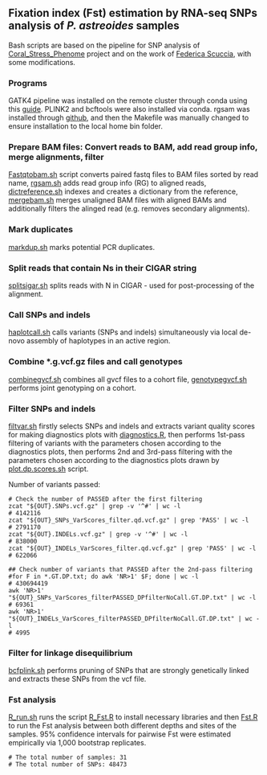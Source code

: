 ## Fixation index (Fst) estimation by RNA-seq SNPs analysis of _P. astreoides_ samples 
Bash scripts are based on the pipeline for SNP analysis of [Coral_Stress_Phenome](https://github.com/hputnam/Coral_Stress_Phenome/tree/main/Genotype_Analysis/Pocillopora_acuta_PacBio_Assembly/RNAseq_short_variant_analysis) project and on the work of [Federica Scuccia](https://github.com/fscucchia/Pastreoides_development_depth/tree/main/SNPs), with some modifications.

### Programs
GATK4 pipeline was installed on the remote cluster through conda using this [guide](https://gatk.broadinstitute.org/hc/en-us/articles/360035889851--How-to-Install-and-use-Conda-for-GATK4). PLINK2 and bcftools were also installed via conda. rgsam was installed through [github](https://github.com/djhshih/rgsam), and then the Makefile was manually changed to ensure installation to the local home bin folder.

### Prepare BAM files: Convert reads to BAM, add read group info, merge alignments, filter 

[Fastqtobam.sh](https://github.com/talimass/Cayman-translocation/blob/main/RNAseq_analysis/Connectivity/fastqtobam.sh) script converts paired fastq files to BAM files sorted by read name, [rgsam.sh](https://github.com/talimass/Cayman-translocation/blob/main/RNAseq_analysis/Connectivity/rgsam.sh) adds read group info (RG) to aligned reads, [dictreference.sh](https://github.com/talimass/Cayman-translocation/blob/main/RNAseq_analysis/Connectivity/dictreference.sh) indexes and creates a dictionary from the reference, [mergebam.sh](https://github.com/talimass/Cayman-translocation/blob/main/RNAseq_analysis/Connectivity/mergebam.sh) merges unaligned BAM files with aligned BAMs and additionally filters the alinged read (e.g. removes secondary alignments). 

### Mark duplicates
[markdup.sh](https://github.com/talimass/Cayman-translocation/blob/main/RNAseq_analysis/Connectivity/markdup.sh) marks potential PCR duplicates.

### Split reads that contain Ns in their CIGAR string 
[splitsigar.sh](https://github.com/talimass/Cayman-translocation/blob/main/RNAseq_analysis/Connectivity/splitsigar.sh) splits reads with N in CIGAR - used for post-processing of the alignment.

### Call SNPs and indels
[haplotcall.sh](https://github.com/talimass/Cayman-translocation/blob/main/RNAseq_analysis/Connectivity/haplotcall.sh) calls variants (SNPs and indels) simultaneously via local de-novo assembly of haplotypes in an active region. 

### Combine *.g.vcf.gz files and call genotypes
[combinegvcf.sh](https://github.com/talimass/Cayman-translocation/blob/main/RNAseq_analysis/Connectivity/combinegvcf.sh) combines all gvcf files to a cohort file, [genotypegvcf.sh](https://github.com/talimass/Cayman-translocation/blob/main/RNAseq_analysis/Connectivity/genotypegvcf.sh) performs joint genotyping on a cohort. 

### Filter SNPs and indels
[filtvar.sh]() firstly selects SNPs and indels and extracts variant quality scores for making diagnostics plots with [diagnostics.R](https://github.com/talimass/Cayman-translocation/blob/main/RNAseq_analysis/Connectivity/diagnostics.R), then performs 1st-pass filtering of variants with the parameters chosen according to the diagnostics plots, then performs 2nd and 3rd-pass filtering with the parameters chosen according to the diagnostics plots drawn by [plot.dp.scores.sh](https://github.com/talimass/Cayman-translocation/blob/main/RNAseq_analysis/Connectivity/plot.dp.scores.sh) script.   

Number of variants passed:
```
# Check the number of PASSED after the first filtering
zcat "${OUT}.SNPs.vcf.gz" | grep -v '^#' | wc -l
# 4142116
zcat "${OUT}_SNPs_VarScores_filter.qd.vcf.gz" | grep 'PASS' | wc -l
# 2791170
zcat "${OUT}.INDELs.vcf.gz" | grep -v '^#' | wc -l
# 838000
zcat "${OUT}_INDELs_VarScores_filter.qd.vcf.gz" | grep 'PASS' | wc -l
# 622066
```
```
## Check number of variants that PASSED after the 2nd-pass filtering
#for F in *.GT.DP.txt; do awk 'NR>1' $F; done | wc -l
# 430694419
awk 'NR>1' "${OUT}_SNPs_VarScores_filterPASSED_DPfilterNoCall.GT.DP.txt" | wc -l
# 69361
awk 'NR>1' "${OUT}_INDELs_VarScores_filterPASSED_DPfilterNoCall.GT.DP.txt" | wc -l
# 4995
```
### Filter for linkage disequilibrium
[bcfplink.sh](https://github.com/talimass/Cayman-translocation/blob/main/RNAseq_analysis/Connectivity/bcfplink.sh) performs pruning of SNPs that are strongly genetically linked and extracts these SNPs from the vcf file.

### Fst analysis
[R_run.sh](https://github.com/talimass/Cayman-translocation/blob/main/RNAseq_analysis/Connectivity/R_run.sh) runs the script [R_Fst.R](https://github.com/talimass/Cayman-translocation/blob/main/RNAseq_analysis/Connectivity/R_Fst.R) to install necessary libraries and then [Fst.R](https://github.com/talimass/Cayman-translocation/blob/main/RNAseq_analysis/Connectivity/Fst.R) to run the Fst analysis between both different depths and sites of the samples. 95% confidence intervals for pairwise Fst were estimated empirically via 1,000 bootstrap replicates. 

```
# The total number of samples: 31 
# The total number of SNPs: 48473
```
